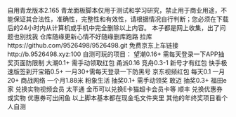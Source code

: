 自用青龙版本2.165
青龙面板脚本仅用于测试和学习研究，禁止用于商业用途，不能保证其合法性，准确性，完整性和有效性，请根据情况自行判断；您必须在下载后的24小时内从计算机或手机中完全删除以上内容。
本子都是网上收集，出了问题也别找我
仓库随缘更新心情不好随缘删库跑路
拉库https://github.com/9526498/9526498.git
免费京东上车链接http://b.9526498.xyz:100
自测可玩的项目：
望潮0.16+ 需每天登录一下APP抽奖页面防限制
大潮0.1+ 需手动领取红包
甬派0.16
竞舟0.3-1 新号才有红包
快手极速版签到开宝箱0.5+ 一月30+需每天登录一下防黑号 
京东视频红包 每天0.1 一月20+
商战网络 一个月1.88米
粉象生活 抽奖0.1+ 需手动领奖
敢迈 抽奖0.3+
福田e家 兑换实物视频会员
太平通 金币可以兑换E卡猫超卡会员卡等
顺丰 兑换优惠券或实物 优惠券可出闲鱼
以上脚本基本都在现金毛文件夹里
其他的年终奖项目看个人自测
